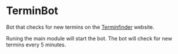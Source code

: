 # TerminBot

Bot that checks for new termins on the [Terminfinder](https://termine.staedteregion-aachen.de/auslaenderamt/?rs) website.

Runing the main module will start the bot. The bot will check for new termins every 5 minutes.